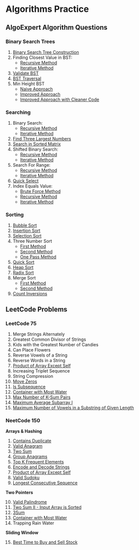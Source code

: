 # Algorithms Practice

## AlgoExpert Algorithm Questions

### Binary Search Trees
1. [Binary Search Tree Construction](https://github.com/rugvedmhatre/algorithms-practice/blob/main/AlgoExpert/BST/bst_construction.py)
2. Finding Closest Value in BST:
    - [Recursive Method](https://github.com/rugvedmhatre/algorithms-practice/blob/main/AlgoExpert/BST/find_closest_value_in_bst_recursive.py)
    - [Iterative Method](https://github.com/rugvedmhatre/algorithms-practice/blob/main/AlgoExpert/BST/find_closest_value_in_bst_iterative.py)
3. [Validate BST](https://github.com/rugvedmhatre/algorithms-practice/blob/main/AlgoExpert/BST/validate_bst.py)
4. [BST Traversal](https://github.com/rugvedmhatre/algorithms-practice/blob/main/AlgoExpert/BST/bst_traversal.py)
5. Min Height BST
    - [Naive Approach](https://github.com/rugvedmhatre/algorithms-practice/blob/main/AlgoExpert/BST/min_height_bst_first_method.py)
    - [Improved Approach](https://github.com/rugvedmhatre/algorithms-practice/blob/main/AlgoExpert/BST/min_height_bst_second_method.py)
    - [Improved Approach with Cleaner Code](https://github.com/rugvedmhatre/algorithms-practice/blob/main/AlgoExpert/BST/min_height_bst_third_method.py)

### Searching

1. Binary Search:
    - [Recursive Method](https://github.com/rugvedmhatre/algorithms-practice/blob/main/AlgoExpert/Searching/binary_search_recursive.py)
    - [Iterative Method](https://github.com/rugvedmhatre/algorithms-practice/blob/main/AlgoExpert/Searching/binary_search_iterative.py)
2. [Find Three Largest Numbers](https://github.com/rugvedmhatre/algorithms-practice/blob/main/AlgoExpert/Searching/find_three_largest_numbers.py)
3. [Search in Sorted Matrix](https://github.com/rugvedmhatre/algorithms-practice/blob/main/AlgoExpert/Searching/search_in_sorted_matrix.py)
4. Shifted Binary Search:
    - [Recursive Method](https://github.com/rugvedmhatre/algorithms-practice/blob/main/AlgoExpert/Searching/shifted_binary_search_recursive.py)
    - [Iterative Method](https://github.com/rugvedmhatre/algorithms-practice/blob/main/AlgoExpert/Searching/shifted_binary_search_iterative.py)
5. Search For Range:
    - [Recursive Method](https://github.com/rugvedmhatre/algorithms-practice/blob/main/AlgoExpert/Searching/search_for_range_recursive.py)
    - [Iterative Method](https://github.com/rugvedmhatre/algorithms-practice/blob/main/AlgoExpert/Searching/search_for_range_iterative.py)
6. [Quick Select](https://github.com/rugvedmhatre/algorithms-practice/blob/main/AlgoExpert/Searching/quick_select.py)
7. Index Equals Value:
    - [Brute Force Method](https://github.com/rugvedmhatre/algorithms-practice/blob/main/AlgoExpert/Searching/index_equals_value_brute_force.py)
    - [Recursive Method](https://github.com/rugvedmhatre/algorithms-practice/blob/main/AlgoExpert/Searching/index_equals_value_recursive.py)
    - [Iterative Method](https://github.com/rugvedmhatre/algorithms-practice/blob/main/AlgoExpert/Searching/index_equals_value_iterative.py)

### Sorting

1. [Bubble Sort](https://github.com/rugvedmhatre/algorithms-practice/blob/main/AlgoExpert/Sorting/bubble_sort.py)
2. [Insertion Sort](https://github.com/rugvedmhatre/algorithms-practice/blob/main/AlgoExpert/Sorting/insertion_sort.py)
3. [Selection Sort](https://github.com/rugvedmhatre/algorithms-practice/blob/main/AlgoExpert/Sorting/selection_sort.py)
4. Three Number Sort
    - [First Method](https://github.com/rugvedmhatre/algorithms-practice/blob/main/AlgoExpert/Sorting/three_number_sort_first_method.py)
    - [Second Method](https://github.com/rugvedmhatre/algorithms-practice/blob/main/AlgoExpert/Sorting/three_number_sort_second_method.py)
    - [One Pass Method](https://github.com/rugvedmhatre/algorithms-practice/blob/main/AlgoExpert/Sorting/three_number_sort_third_method.py)
5. [Quick Sort](https://github.com/rugvedmhatre/algorithms-practice/blob/main/AlgoExpert/Sorting/quick_sort.py)
6. [Heap Sort](https://github.com/rugvedmhatre/algorithms-practice/blob/main/AlgoExpert/Sorting/heap_sort.py)
7. [Radix Sort](https://github.com/rugvedmhatre/algorithms-practice/blob/main/AlgoExpert/Sorting/radix_sort.py)
8. Merge Sort
    - [First Method](https://github.com/rugvedmhatre/algorithms-practice/blob/main/AlgoExpert/Sorting/merge_sort_first_method.py)
    - [Second Method](https://github.com/rugvedmhatre/algorithms-practice/blob/main/AlgoExpert/Sorting/merge_sort_second_method.py)
9. [Count Inversions](https://github.com/rugvedmhatre/algorithms-practice/blob/main/AlgoExpert/Sorting/count_inversions.py)

## LeetCode Problems

### LeetCode 75

1. Merge Strings Alternately
2. Greatest Common Divisor of Strings
3. Kids with the Greatest Number of Candies
4. Can Place Flowers
5. Reverse Vowels of a String
6. Reverse Words in a String
7. [Product of Array Except Self](https://github.com/rugvedmhatre/algorithms-practice/blob/main/LeetCode/238-product_of_array_except_self.py)
8. Increasing Triplet Sequence
9. String Compression
10. [Move Zeros](https://github.com/rugvedmhatre/algorithms-practice/blob/main/LeetCode/283-move_zeros.py)
11. [Is Subsequence](https://github.com/rugvedmhatre/algorithms-practice/blob/main/LeetCode/392-is_subsequence.py)
12. [Container with Most Water](https://github.com/rugvedmhatre/algorithms-practice/blob/main/LeetCode/11-container_with_most_water.py)
13. [Max Number of K-Sum Pairs](https://github.com/rugvedmhatre/algorithms-practice/blob/main/LeetCode/1679-max_number_of_k_sum_pairs.py)
14. [Maximum Average Subarray I](https://github.com/rugvedmhatre/algorithms-practice/blob/main/LeetCode/643-maximum_average_subarray_1.py)
15. [Maximum Number of Vowels in a Substring of Given Length](https://github.com/rugvedmhatre/algorithms-practice/blob/main/LeetCode/1456-maximum_number_of_vowels_in_a_substring_of_given_length.py)

### NeetCode 150

__Arrays & Hashing__

1. [Contains Duplicate](https://github.com/rugvedmhatre/algorithms-practice/blob/main/LeetCode/217-contains_duplicate.py)
2. [Valid Anagram](https://github.com/rugvedmhatre/algorithms-practice/blob/main/LeetCode/242-valid_anagram.py)
3. [Two Sum](https://github.com/rugvedmhatre/algorithms-practice/blob/main/LeetCode/1-two_sum.py)
4. [Group Anagrams](https://github.com/rugvedmhatre/algorithms-practice/blob/main/LeetCode/49-group_anagrams.py)
5. [Top K Frequent Elements](https://github.com/rugvedmhatre/algorithms-practice/blob/main/LeetCode/347-top_k_frequent_elements.py)
6. [Encode and Decode Strings](https://github.com/rugvedmhatre/algorithms-practice/blob/main/LeetCode/271-encode_and_decode_strings.py)
7. [Product of Array Except Self](https://github.com/rugvedmhatre/algorithms-practice/blob/main/LeetCode/238-product_of_array_except_self.py)
8. [Valid Sudoku](https://github.com/rugvedmhatre/algorithms-practice/blob/main/LeetCode/36-valid_sudoku.py)
9. [Longest Consecutive Sequence](https://github.com/rugvedmhatre/algorithms-practice/blob/main/LeetCode/128-longest_consecutive_sequence.py)

__Two Pointers__

10. [Valid Palindrome](https://github.com/rugvedmhatre/algorithms-practice/blob/main/LeetCode/125-valid_palindrome.py)
11. [Two Sum II - Input Array is Sorted](https://github.com/rugvedmhatre/algorithms-practice/blob/main/LeetCode/167-two_sum_2_input_array_is_sorted.py)
12. [3Sum](https://github.com/rugvedmhatre/algorithms-practice/blob/main/LeetCode/15-3Sum.py)
13. [Container with Most Water](https://github.com/rugvedmhatre/algorithms-practice/blob/main/LeetCode/11-container_with_most_water.py)
14. Trapping Rain Water

__Sliding Window__

15. [Best Time to Buy and Sell Stock](https://github.com/rugvedmhatre/algorithms-practice/blob/main/LeetCode/121-best_time_to_buy_and_sell_stock.py)